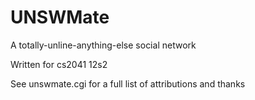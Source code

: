 UNSWMate
========

A totally-unline-anything-else social network

Written for cs2041 12s2

See unswmate.cgi for a full list of attributions and thanks
